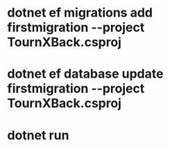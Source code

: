 # dotnet ef migrations add firstmigration --project TournXBack.csproj
# dotnet ef database update firstmigration --project TournXBack.csproj
# dotnet run
